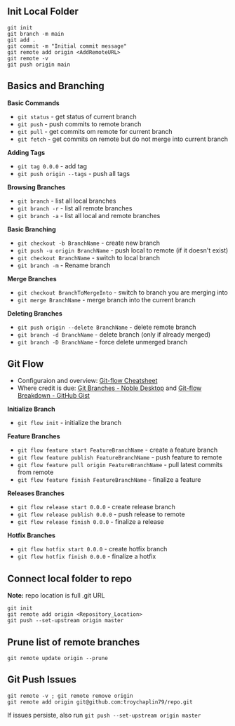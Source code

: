 ## Init Local Folder

```
git init
git branch -m main
git add .
git commit -m "Initial commit message"
git remote add origin <AddRemoteURL>
git remote -v
git push origin main
```

## Basics and Branching

**Basic Commands**

-   `git status` - get status of current branch
-   `git push` - push commits to remote branch
-   `git pull` - get commits om remote for current branch
-   `git fetch` - get commits on remote but do not merge into current branch

**Adding Tags**

-   `git tag 0.0.0` - add tag
-   `git push origin --tags` - push all tags

**Browsing Branches**

-   `git branch` - list all local branches
-   `git branch -r` - list all remote branches
-   `git branch -a` - list all local and remote branches

**Basic Branching**

-   `git checkout -b BranchName` - create new branch
-   `git push -u origin BranchName` - push local to remote (if it doesn't exist)
-   `git checkout BranchName` - switch to local branch
-   `git branch -m` - Rename branch

**Merge Branches**

-   `git checkout BranchToMergeInto` - switch to branch you are merging into
-   `git merge BranchName` - merge branch into the current branch

**Deleting Branches**

-   `git push origin --delete BranchName` - delete remote branch
-   `git branch -d BranchName` - delete branch (only if already merged)
-   `git branch -D BranchName` - force delete unmerged branch

## Git Flow

-   Configuraion and overview: [Git-flow Cheatsheet](https://danielkummer.github.io/git-flow-cheatsheet/index.html)
-   Where credit is due: [Git Branches - Noble Desktop](https://www.nobledesktop.com/learn/git/git-branches) and [Git-flow Breakdown - GitHub Gist](https://gist.github.com/JamesMGreene/cdd0ac49f90c987e45ac)

**Initialize Branch**

-   `git flow init` - initialize the branch

**Feature Branches**

-   `git flow feature start FeatureBranchName` - create a feature branch
-   `git flow feature publish FeatureBranchName` - push feature to remote
-   `git flow feature pull origin FeatureBranchName` - pull latest commits from remote
-   `git flow feature finish FeatureBranchName` - finalize a feature

**Releases Branches**

-   `git flow release start 0.0.0` - create release branch
-   `git flow release publish 0.0.0` - push release to remote
-   `git flow release finish 0.0.0` - finalize a release

**Hotfix Branches**

-   `git flow hotfix start 0.0.0` - create hotfix branch
-   `git flow hotfix finish 0.0.0` - finalize a hotfix

## Connect local folder to repo

**Note:** repo location is full .git URL

```
git init
git remote add origin <Repository_Location>
git push --set-upstream origin master
```

## Prune list of remote branches

```
git remote update origin --prune
```

## Git Push Issues

```
git remote -v ; git remote remove origin
git remote add origin git@github.com:troychaplin79/repo.git
```

If issues persiste, also run `git push --set-upstream origin master`
